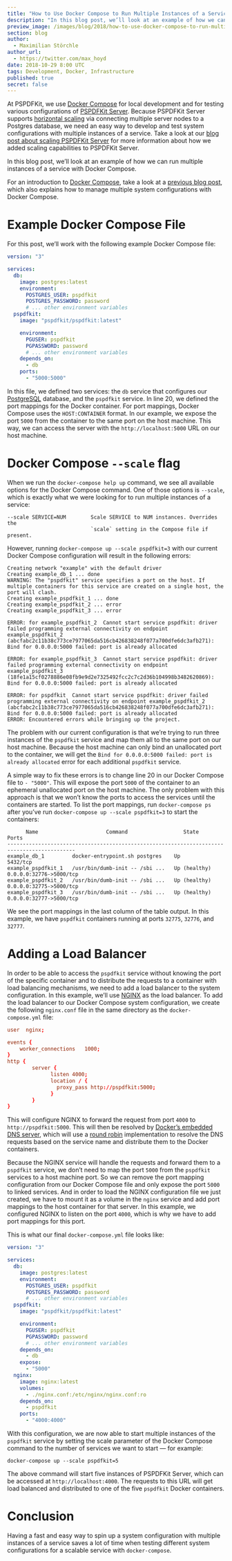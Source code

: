 ```yaml
---
title: "How to Use Docker Compose to Run Multiple Instances of a Service in Development"
description: "In this blog post, we’ll look at an example of how we can run multiple instances of a service with Docker Compose."
preview_image: /images/blog/2018/how-to-use-docker-compose-to-run-multiple-instances-of-a-service-in-development/article-header.png
section: blog
author:
  - Maximilian Störchle
author_url:
  - https://twitter.com/max_hoyd
date: 2018-10-29 8:00 UTC
tags: Development, Docker, Infrastructure
published: true
secret: false
---
```


At PSPDFKit, we use [Docker Compose][] for local development and for testing various configurations of [PSPDFKit Server][]. Because PSPDFKit Server supports [horizontal scaling][] via connecting multiple server nodes to a Postgres database, we need an easy way to develop and test system configurations with multiple instances of a service. Take a look at our [blog post about scaling PSPDFKit Server][scaling pspdfkit server] for more information about how we added scaling capabilities to PSPDFKit Server.

In this blog post, we’ll look at an example of how we can run multiple instances of a service with Docker Compose.

For an introduction to [Docker Compose][], take a look at a [previous blog post][docker compose blog post], which also explains how to manage multiple system configurations with Docker Compose.

# Example Docker Compose File

For this post, we’ll work with the following example Docker Compose file:

```yaml
version: "3"

services:
  db:
    image: postgres:latest
    environment:
      POSTGRES_USER: pspdfkit
      POSTGRES_PASSWORD: password
      # ... other environment variables
  pspdfkit:
    image: "pspdfkit/pspdfkit:latest"

    environment:
      PGUSER: pspdfkit
      PGPASSWORD: password
      # ... other environment variables
    depends_on:
      - db
    ports:
      - "5000:5000"
```

In this file, we defined two services: the `db` service that configures our [PostgreSQL][] database, and the `pspdfkit` service. In line 20, we defined the port mappings for the Docker container. For port mappings, Docker Compose uses the `HOST:CONTAINER` format. In our example, we expose the port `5000` from the container to the same port on the host machine. This way, we can access the server with the `http://localhost:5000` URL on our host machine.

# Docker Compose `--scale` flag

When we run the `docker-compose help up` command, we see all available options for the Docker Compose command. One of those options is `--scale`, which is exactly what we were looking for to run multiple instances of a service:

```
--scale SERVICE=NUM        Scale SERVICE to NUM instances. Overrides the
                           `scale` setting in the Compose file if present.
```

However, running `docker-compose up --scale pspdfkit=3` with our current Docker Compose configuration will result in the following errors:

```
Creating network "example" with the default driver
Creating example_db_1 ... done
WARNING: The "pspdfkit" service specifies a port on the host. If multiple containers for this service are created on a single host, the port will clash.
Creating example_pspdfkit_1 ... done
Creating example_pspdfkit_2 ... error
Creating example_pspdfkit_3 ... error

ERROR: for example_pspdfkit_2  Cannot start service pspdfkit: driver failed programming external connectivity on endpoint example_pspdfkit_2 (abcfabc2c11b38c773ce7977065da516cb426838248f077a700dfe6dc3afb271): Bind for 0.0.0.0:5000 failed: port is already allocated

ERROR: for example_pspdfkit_3  Cannot start service pspdfkit: driver failed programming external connectivity on endpoint example_pspdfkit_3 (18fe1a15cf0278886e08fb9e9d2e7325492fcc2c7c2d36b104998b3482620869): Bind for 0.0.0.0:5000 failed: port is already allocated

ERROR: for pspdfkit  Cannot start service pspdfkit: driver failed programming external connectivity on endpoint example_pspdfkit_2 (abcfabc2c11b38c773ce7977065da516cb426838248f077a700dfe6dc3afb271): Bind for 0.0.0.0:5000 failed: port is already allocated
ERROR: Encountered errors while bringing up the project.
```

The problem with our current configuration is that we’re trying to run three instances of the `pspdfkit` service and map them all to the same port on our host machine. Because the host machine can only bind an unallocated port to the container, we will get the `Bind for 0.0.0.0:5000 failed: port is already allocated` error for each additional `pspdfkit` service.

A simple way to fix these errors is to change line 20 in our Docker Compose file to `- "5000"`. This will expose the port `5000` of the container to an ephemeral unallocated port on the host machine. The only problem with this approach is that we won’t know the ports to access the services until the containers are started. To list the port mappings, run `docker-compose ps` after you’ve run `docker-compose up --scale pspdfkit=3` to start the containers:

```
      Name                      Command                  State                Ports
--------------------------------------------------------------------------------------------
example_db_1         docker-entrypoint.sh postgres    Up             5432/tcp
example_pspdfkit_1   /usr/bin/dumb-init -- /sbi ...   Up (healthy)   0.0.0.0:32776->5000/tcp
example_pspdfkit_2   /usr/bin/dumb-init -- /sbi ...   Up (healthy)   0.0.0.0:32775->5000/tcp
example_pspdfkit_3   /usr/bin/dumb-init -- /sbi ...   Up (healthy)   0.0.0.0:32777->5000/tcp
```

We see the port mappings in the last column of the table output. In this example, we have `pspdfkit` containers running at ports `32775`, `32776`, and `32777`.

# Adding a Load Balancer

In order to be able to access the `pspdfkit` service without knowing the port of the specific container and to distribute the requests to a container with load balancing mechanisms, we need to add a load balancer to the system configuration. In this example, we’ll use [NGINX][] as the load balancer. To add the load balancer to our Docker Compose system configuration, we create the following `nginx.conf` file in the same directory as the `docker-compose.yml` file:

```conf
user  nginx;

events {
    worker_connections   1000;
}
http {
        server {
              listen 4000;
              location / {
                proxy_pass http://pspdfkit:5000;
              }
        }
}
```

This will configure NGINX to forward the request from port `4000` to `http://pspdfkit:5000`. This will then be resolved by [Docker’s embedded DNS server][], which will use a [round robin][] implementation to resolve the DNS requests based on the service name and distribute them to the Docker containers.

Because the NGINX service will handle the requests and forward them to a `pspdfkit` service, we don’t need to map the port `5000` from the `pspdfkit` services to a host machine port. So we can remove the port mapping configuration from our Docker Compose file and only expose the port `5000` to linked services. And in order to load the NGINX configuration file we just created, we have to mount it as a volume in the `nginx` service and add port mappings to the host container for that server. In this example, we configured NGINX to listen on the port `4000`, which is why we have to add port mappings for this port.

This is what our final `docker-compose.yml` file looks like:

```yaml
version: "3"

services:
  db:
    image: postgres:latest
    environment:
      POSTGRES_USER: pspdfkit
      POSTGRES_PASSWORD: password
      # ... other environment variables
  pspdfkit:
    image: "pspdfkit/pspdfkit:latest"

    environment:
      PGUSER: pspdfkit
      PGPASSWORD: password
      # ... other environment variables
    depends_on:
      - db
    expose:
      - "5000"
  nginx:
    image: nginx:latest
    volumes:
      - ./nginx.conf:/etc/nginx/nginx.conf:ro
    depends_on:
      - pspdfkit
    ports:
      - "4000:4000"
```

With this configuration, we are now able to start multiple instances of the `pspdfkit` service by setting the scale parameter of the Docker Compose command to the number of services we want to start — for example:

```
docker-compose up --scale pspdfkit=5
```

The above command will start five instances of PSPDFKit Server, which can be accessed at `http://localhost:4000`. The requests to this URL will get load balanced and distributed to one of the five `pspdfkit` Docker containers.

# Conclusion

Having a fast and easy way to spin up a system configuration with multiple instances of a service saves a lot of time when testing different system configurations for a scalable service with `docker-compose`.

[docker compose]: https://docs.docker.com/compose/
[pspdfkit server]: https://pspdfkit.com/guides/server/current/
[horizontal scaling]: https://pspdfkit.com/guides/server/current/deployment/horizontal-scaling/
[scaling pspdfkit server]: https://pspdfkit.com/blog/2018/scaling-pspdfkit-server/
[docker compose blog post]: https://pspdfkit.com/blog/2018/how-to-manage-multiple-system-configurations-using-docker-compose
[postgresql]: https://www.postgresql.org/
[nginx]: https://www.nginx.com/
[docker’s embedded dns server]: https://docs.docker.com/v17.09/engine/userguide/networking/configure-dns/
[round robin]: https://en.wikipedia.org/wiki/Round-robin_DNS
